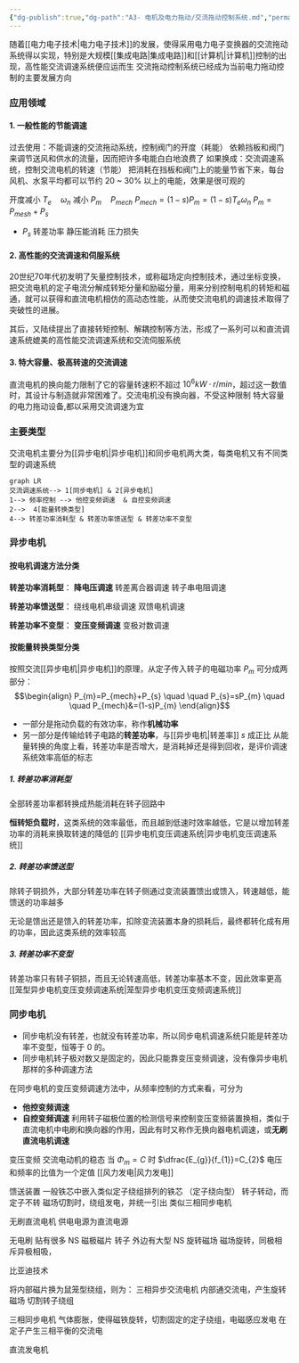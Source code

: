 ```yaml
---
{"dg-publish":true,"dg-path":"A3- 电机及电力拖动/交流拖动控制系统.md","permalink":"/A3- 电机及电力拖动/交流拖动控制系统/","dgPassFrontmatter":true,"noteIcon":"","created":"2024-05-16T21:48:29.000+08:00","updated":"2025-05-23T17:07:41.000+08:00"}
---
```


随着[[电力电子技术\|电力电子技术]]的发展，使得采用电力电子变换器的交流拖动系统得以实现，特别是大规模[[集成电路\|集成电路]]和[[计算机\|计算机]]控制的出现，高性能交流调速系统便应运而生
交流拖动控制系统已经成为当前电力拖动控制的主要发展方向
### 应用领域
#### 1. 一般性能的节能调速
过去使用：不能调速的交流拖动系统，控制阀门的开度（耗能）
	依赖挡板和阀门来调节送风和供水的流量，因而把许多电能白白地浪费了
如果换成：交流调速系统，控制交流电机的转速（节能）
	把消耗在挡板和阀门上的能量节省下来，每台风机、水泵平均都可以节约 20 ~ 30% 以上的电能，效果是很可观的

开度减小
$T_{e}\quad \omega_{n}$ 减小
$P_{m}\quad P_{mech}$
$P_{mech}=(1-s)P_{m}=(1-s)T_{e}\omega_{n}$
$P_{m}=P_{mesh}+P_{s}$
- $P_{s}$ 转差功率
静压能消耗
压力损失

#### 2. 高性能的交流调速和伺服系统
20世纪70年代初发明了矢量控制技术，或称磁场定向控制技术，通过坐标变换，把交流电机的定子电流分解成转矩分量和励磁分量，用来分别控制电机的转矩和磁通，就可以获得和直流电机相仿的高动态性能，从而使交流电机的调速技术取得了突破性的进展。

其后，又陆续提出了直接转矩控制、解耦控制等方法，形成了一系列可以和直流调速系统媲美的高性能交流调速系统和交流伺服系统
#### 3. 特大容量、极高转速的交流调速
直流电机的换向能力限制了它的容量转速积不超过 $10^{6} kW · r /min$，超过这一数值时，其设计与制造就非常困难了。交流电机没有换向器，不受这种限制
特大容量的电力拖动设备,都以采用交流调速为宜
### 主要类型
交流电机主要分为[[异步电机\|异步电机]]和同步电机两大类，每类电机又有不同类型的调速系统

```mermaid
graph LR
交流调速系统--> 1[同步电机] & 2[异步电机]
1--> 频率控制 --> 他控变频调速  & 自控变频调速
2-->  4[能量转换类型]
4--> 转差功率消耗型 & 转差功率馈送型 & 转差功率不变型
```

### 异步电机
#### 按电机调速方法分类
**转差功率消耗型**：
	**降电压调速**
	转差离合器调速
	转子串电阻调速
	
**转差功率馈送型**：
	绕线电机串级调速
	双馈电机调速
	
**转差功率不变型**：
	**变压变频调速**
	变极对数调速
#### 按能量转换类型分类
按照交流[[异步电机\|异步电机]]的原理，从定子传入转子的电磁功率 $P_{m}$ 可分成两部分：
$$\begin{align}
P_{m}=P_{mech}+P_{s} \quad \quad  P_{s}=sP_{m} \quad \quad P_{mech}&=(1-s)P_{m}
\end{align}$$

- 一部分是拖动负载的有效功率，称作**机械功率**
- 另一部分是传输给转子电路的**转差功率**，与[[异步电机\|转差率]] $s$ 成正比
从能量转换的角度上看，转差功率是否增大，是消耗掉还是得到回收，是评价调速系统效率高低的标志

##### 1. 转差功率消耗型
全部转差功率都转换成热能消耗在转子回路中

**恒转矩负载时**，这类系统的效率最低，而且越到低速时效率越低，它是以增加转差功率的消耗来换取转速的降低的
[[异步电机变压调速系统\|异步电机变压调速系统]]

##### 2. 转差功率馈送型
除转子铜损外，大部分转差功率在转子侧通过变流装置馈出或馈入，转速越低，能馈送的功率越多

无论是馈出还是馈入的转差功率，扣除变流装置本身的损耗后，最终都转化成有用的功率，因此这类系统的效率较高

##### 3. 转差功率不变型
转差功率只有转子铜损，而且无论转速高低，转差功率基本不变，因此效率更高
[[笼型异步电机变压变频调速系统\|笼型异步电机变压变频调速系统]]
### 同步电机
- 同步电机没有转差，也就没有转差功率，所以同步电机调速系统只能是转差功率不变型，恒等于 0 的。
- 同步电机转子极对数又是固定的，因此只能靠变压变频调速，没有像异步电机那样的多种调速方法

在同步电机的变压变频调速方法中，从频率控制的方式来看，可分为
- **他控变频调速**
- **自控变频调速**
	利用转子磁极位置的检测信号来控制变压变频装置换相，类似于直流电机中电刷和换向器的作用，因此有时又称作无换向器电机调速，或**无刷直流电机调速**

变压变频
交流电动机的稳态
当 $\Phi_{m}=C$ 时
$\dfrac{E_{g}}{f_{1}}=C_{2}$
电压和频率的比值为一个定值
[[风力发电\|风力发电]]

馈送装置
一般铁芯中嵌入类似定子绕组排列的铁芯 （定子绕向型）
转子转动，而定子不转
磁场切割时，绕组发电，并统一引出
类似三相同步电机


无刷直流电机
供电电源为直流电源

无电刷
贴有很多 NS 磁极磁片
转子
外边有大型 NS 旋转磁场
磁场旋转，同极相斥异极相吸，

比亚迪技术


将内部磁片换为鼠笼型绕组，则为：
三相异步交流电机
内部通交流电，产生旋转磁场
切割转子绕组


三相同步电机
气体膨胀，使得磁铁旋转，切割固定的定子绕组，电磁感应发电
在定子产生三相平衡的交流电

直流发电机

